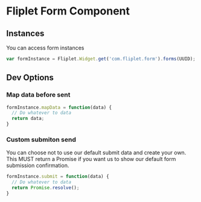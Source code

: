 # Fliplet Form Component

## Instances

You can access form instances

```js
var formInstance = Fliplet.Widget.get('com.fliplet.form').forms(UUID);
```

## Dev Options

### Map data before sent

```js
formInstance.mapData = function(data) {
  // Do whatever to data
  return data;
}
```

### Custom submiton send
You can choose not to use our default submit data and create your own.
This MUST return a Promise if you want us to show our default form submission confirmation.

```js
formInstance.submit = function(data) {
  // Do whatever to data
  return Promise.resolve();
}
```